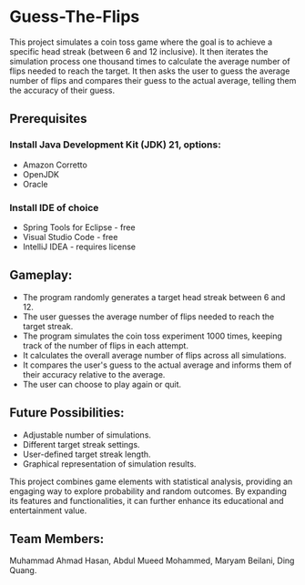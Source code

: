 # Guess-The-Flips
This project simulates a coin toss game where the goal is to achieve a specific head streak (between 6 and 12 inclusive). It then iterates the simulation process one thousand times to calculate the average number of flips needed to reach the target. It then asks the user to guess the average number of flips and compares their guess to the actual average, telling them the accuracy of their guess.

## Prerequisites
### Install Java Development Kit (JDK) 21, options:
- Amazon Corretto  
- OpenJDK  
- Oracle  
### Install IDE of choice
- Spring Tools for Eclipse - free  
- Visual Studio Code - free  
- IntelliJ IDEA - requires license  

## Gameplay:

- The program randomly generates a target head streak between 6 and 12.  
- The user guesses the average number of flips needed to reach the target streak.  
- The program simulates the coin toss experiment 1000 times, keeping track of the number of flips in each attempt.  
- It calculates the overall average number of flips across all simulations.  
- It compares the user's guess to the actual average and informs them of their accuracy relative to the average.  
- The user can choose to play again or quit.
  
## Future Possibilities:

- Adjustable number of simulations.
- Different target streak settings.
- User-defined target streak length.
- Graphical representation of simulation results.

This project combines game elements with statistical analysis, providing an engaging way to explore probability and random outcomes. By expanding its features and functionalities, it can further enhance its educational and entertainment value.

## Team Members:
 Muhammad Ahmad Hasan, Abdul Mueed Mohammed, Maryam Beilani, Ding Quang.
